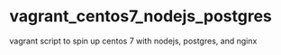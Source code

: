 # vagrant_centos7_nodejs_postgres
vagrant script to spin up centos 7 with nodejs, postgres, and nginx
